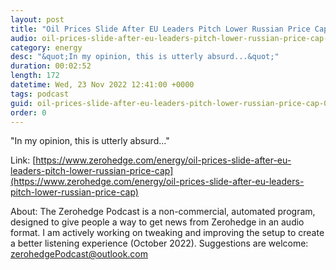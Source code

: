 ```yaml
---
layout: post
title: "Oil Prices Slide After EU Leaders Pitch Lower Russian Price Cap"
audio: oil-prices-slide-after-eu-leaders-pitch-lower-russian-price-cap-0
category: energy
desc: "&quot;In my opinion, this is utterly absurd...&quot;"
duration: 00:02:52
length: 172
datetime: Wed, 23 Nov 2022 12:41:00 +0000
tags: podcast
guid: oil-prices-slide-after-eu-leaders-pitch-lower-russian-price-cap-0
order: 0
---
```

&quot;In my opinion, this is utterly absurd...&quot;

Link: [https://www.zerohedge.com/energy/oil-prices-slide-after-eu-leaders-pitch-lower-russian-price-cap](https://www.zerohedge.com/energy/oil-prices-slide-after-eu-leaders-pitch-lower-russian-price-cap)

About: The Zerohedge Podcast is a non-commercial, automated program, designed to give people a way to get news from Zerohedge in an audio format.  I am actively working on tweaking and improving the setup to create a better listening experience (October 2022).  Suggestions are welcome: [zerohedgePodcast@outlook.com](mailto:zerohedgePodcast@outlook.com)